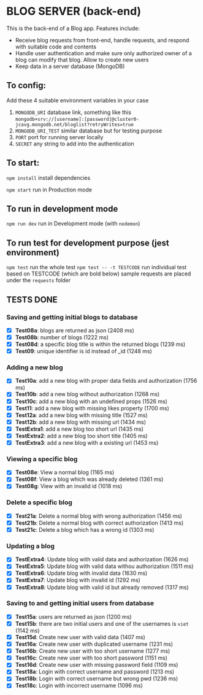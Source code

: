 # BLOG SERVER (back-end)
This is the back-end of a Blog app. Features include:
- Receive blog requests from front-end, handle requests, and respond with suitable code and contents
- Handle user authentication and make sure only authorized owner of a blog can modify that blog. Allow to create new users
- Keep data in a server database (MongoDB)

## To config:
Add these 4 suitable environment variables in your case 

1. ``MONGODB_URI`` database link, something like this `mongodb+srv://[username]:[password]@cluster0-jcavg.mongodb.net/bloglist?retryWrites=true`
2. ``MONGODB_URI_TEST`` similar database but for testing purpose
3. ``PORT`` port for running server locally
4. ``SECRET`` any string to add into the authentication

## To start:
``npm install`` install dependencies

``npm start`` run in Production mode

## To run in development mode
``npm run dev`` run in Development mode (with `nodemon`)

## To run test for development purpose (jest environment)
``npm test`` run the whole test
``npm test -- -t TESTCODE`` run individual test based on TESTCODE (which are bold below)
sample requests are placed under the `requests` folder

## TESTS DONE
### Saving and getting initial blogs to database
- [x] **Test08a**: blogs are returned as json (2408 ms)
- [x] **Test08b**: number of blogs (1222 ms)
- [x] **Test08d**: a specific blog title is within the returned blogs (1239 ms)
- [x] **Test09**: unique identifier is id instead of _id (1248 ms)
### Adding a new blog
- [x] **Test10a**: add a new blog with proper data fields and authorization (1756 ms)
- [x] **Test10b**: add a new blog without authorization (1268 ms)
- [x] **Test10c**: add a new blog with an undefined props (1526 ms)
- [x] **Test11**: add a new blog with missing likes property (1700 ms)
- [x] **Test12a**: add a new blog with missing title (1527 ms)
- [x] **Test12b**: add a new blog with missing url (1434 ms)
- [x] **TestExtra1**: add a new blog too short url (1435 ms)
- [x] **TestExtra2**: add a new blog too short title (1405 ms)
- [x] **TestExtra3**: add a new blog with a existing url (1453 ms)
### Viewing a specific blog
- [x] **Test08e**: View a normal blog (1165 ms)
- [x] **Test08f**: View a blog which was already deleted (1361 ms)
- [x] **Test08g**: View with an invalid id (1018 ms)
### Delete a specific blog
- [x] **Test21a**: Delete a normal blog with wrong authorization (1456 ms)
- [x] **Test21b**: Delete a normal blog with correct authorization (1413 ms)
- [x] **Test21c**: Delete a blog which has a wrong id (1303 ms)
### Updating a blog
- [x] **TestExtra4**: Update blog with valid data and authorization (1626 ms)
- [x] **TestExtra5**: Update blog with valid data withou authorization (1511 ms)
- [x] **TestExtra6**: Update blog with invalid data (1630 ms)
- [x] **TestExtra7**: Update blog with invalid id (1292 ms)
- [x] **TestExtra8**: Update blog with valid id but already removed (1317 ms)
### Saving to and getting initial users from database
- [x] **Test15a**: users are returned as json (1200 ms)
- [x] **Test15b**: there are two initial users and one of the usernames is `viet` (1142 ms)
- [x] **Test15d**: Create new user with valid data (1407 ms)
- [x] **Test16a**: Create new user with duplicated username (1231 ms)
- [x] **Test16b**: Create new user with too short username (1277 ms)
- [x] **Test16c**: Create new user with too short password (1151 ms)
- [x] **Test16d**: Create new user with missing password field (1109 ms)
- [x] **Test18a**: Login with correct username and password (1213 ms)
- [x] **Test18b**: Login with correct username but wrong pwd (1236 ms)
- [x] **Test18c**: Login with incorrect username (1096 ms)
